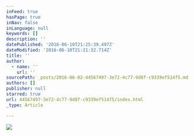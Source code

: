 ```yaml
---
inFeed: true
hasPage: true
inNav: false
inLanguage: null
keywords: []
description: ''
datePublished: '2016-06-10T21:25:39.497Z'
dateModified: '2016-06-10T21:21:32.714Z'
title: ''
author:
  - name: ''
    url: ''
sourcePath: _posts/2016-06-02-44567497-3e72-4c77-9d8f-c9339ef514f5.md
authors: []
publisher: null
starred: true
url: 44567497-3e72-4c77-9d8f-c9339ef514f5/index.html
_type: Article

---
```

![](https://the-grid-user-content.s3-us-west-2.amazonaws.com/3c010018-bd5c-48b5-9e1e-83907481abae.jpg)